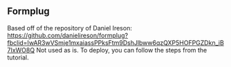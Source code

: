 ## Formplug
Based off of the repository of Daniel Ireson:
https://github.com/danielireson/formplug?fbclid=IwAR3wVSmje1mxaiassPPksFtm9DshJlbww6qzQXP5HOFPGZDkn_iB7IxWO8Q
Not used as is. To deploy, you can follow the steps from the tutorial.
